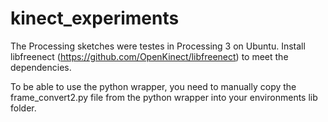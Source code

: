 # kinect_experiments

The Processing sketches were testes in Processing 3 on Ubuntu.
Install libfreenect (https://github.com/OpenKinect/libfreenect) to meet the dependencies.

To be able to use the python wrapper, you need to manually copy the frame_convert2.py file from the python wrapper into your environments lib folder.
